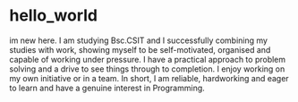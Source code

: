 # hello_world
im new here.
I am studying Bsc.CSIT  and I successfully combining my studies with work, showing myself to be self-motivated, organised and capable of working under pressure. I have a practical approach to problem solving and a drive to see things through to completion. I enjoy working on my own initiative or in a team. In short, I am reliable, hardworking and eager to learn and have a genuine interest in Programming.


